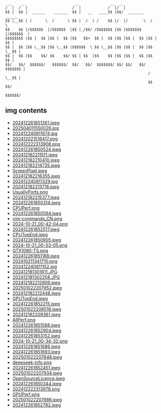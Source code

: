 
```
 __    __                      __              __  __                     
/  |  /  |                    /  |            /  |/  |                    
$$ |  $$ |  ______    ______  $$ |   __   ____$$ |$$/  _______    ______  
$$ |__$$ | /      \  /      \ $$ |  /  | /    $$ |/  |/       \  /      \ 
$$    $$ |/$$$$$$  |/$$$$$$  |$$ |_/$$/ /$$$$$$$ |$$ |$$$$$$$  |/$$$$$$  |
$$$$$$$$ |$$ |  $$ |$$ |  $$ |$$   $$<  $$ |  $$ |$$ |$$ |  $$ |$$ |  $$ |
$$ |  $$ |$$ \__$$ |$$ \__$$ |$$$$$$  \ $$ \__$$ |$$ |$$ |  $$ |$$ \__$$ |
$$ |  $$ |$$    $$/ $$    $$/ $$ | $$  |$$    $$ |$$ |$$ |  $$ |$$    $$ |
$$/   $$/  $$$$$$/   $$$$$$/  $$/   $$/  $$$$$$$/ $$/ $$/   $$/  $$$$$$$ |
                                                                /  \__$$ |
                                                                $$    $$/ 
                                                                 $$$$$$/  
```

## img contents

- [202412261851261.jpeg](img/202412261851261.jpeg)
- [202504011550026.jpg](img/202504011550026.jpg)
- [202412240811674.jpg](img/202412240811674.jpg)
- [202412021516417.png](img/202412021516417.png)
- [202412222313908.png](img/202412222313908.png)
- [202412261850524.jpeg](img/202412261850524.jpeg)
- [202412182211511.jpeg](img/202412182211511.jpeg)
- [202412182210410.jpeg](img/202412182210410.jpeg)
- [202412182214735.jpeg](img/202412182214735.jpeg)
- [ScreenPixel.jpeg](img/ScreenPixel.jpeg)
- [202412182216355.jpeg](img/202412182216355.jpeg)
- [202412240811329.jpg](img/202412240811329.jpg)
- [202412182213716.jpeg](img/202412182213716.jpeg)
- [UsuallyPorts.png](img/UsuallyPorts.png)
- [202412182215377.jpeg](img/202412182215377.jpeg)
- [202412261850314.jpeg](img/202412261850314.jpeg)
- [CPUPerf.png](img/CPUPerf.png)
- [202412261850594.jpeg](img/202412261850594.jpeg)
- [vim-commands_CN.png](img/vim-commands_CN.png)
- [2024-10-21_00-42-04.png](img/2024-10-21_00-42-04.png)
- [202412261852517.jpeg](img/202412261852517.jpeg)
- [CPUTopEnd.jpeg](img/CPUTopEnd.jpeg)
- [202412261850905.jpeg](img/202412261850905.jpeg)
- [2024-10-21_00-53-05.png](img/2024-10-21_00-53-05.png)
- [GTX1080-TS.png](img/GTX1080-TS.png)
- [202412261851188.jpeg](img/202412261851188.jpeg)
- [202410211341710.png](img/202410211341710.png)
- [202412240811152.jpg](img/202412240811152.jpg)
- [202412181301611.JPG](img/202412181301611.JPG)
- [202412181302258.JPG](img/202412181302258.JPG)
- [202412182212806.jpeg](img/202412182212806.jpeg)
- [202501022207952.jpeg](img/202501022207952.jpeg)
- [202412182212448.jpeg](img/202412182212448.jpeg)
- [GPUTopEnd.jpeg](img/GPUTopEnd.jpeg)
- [202412261852215.jpeg](img/202412261852215.jpeg)
- [202501022208518.jpeg](img/202501022208518.jpeg)
- [202412182209361.jpeg](img/202412182209361.jpeg)
- [AllPerf.png](img/AllPerf.png)
- [202412261851588.jpeg](img/202412261851588.jpeg)
- [202412261852904.jpeg](img/202412261852904.jpeg)
- [202412261853152.jpeg](img/202412261853152.jpeg)
- [2024-10-21_00-34-32.png](img/2024-10-21_00-34-32.png)
- [202412261851686.jpeg](img/202412261851686.jpeg)
- [202412261851693.jpeg](img/202412261851693.jpeg)
- [202501022207648.jpeg](img/202501022207648.jpeg)
- [deepseek-info.png](img/deepseek-info.png)
- [202412261852451.jpeg](img/202412261852451.jpeg)
- [202501022207934.jpeg](img/202501022207934.jpeg)
- [OpenSourceLicence.jpeg](img/OpenSourceLicence.jpeg)
- [202412261850344.jpeg](img/202412261850344.jpeg)
- [202412222313978.png](img/202412222313978.png)
- [GPUPerf.png](img/GPUPerf.png)
- [202501022207886.jpeg](img/202501022207886.jpeg)
- [202412261852782.jpeg](img/202412261852782.jpeg)
